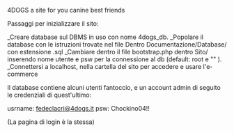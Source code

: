4DOGS a site for you canine best friends

Passaggi per inizializzare il sito:

_Creare database sul DBMS in uso con nome 4dogs_db.
_Popolare il database con le istruzioni trovate nel file Dentro Documentazione/Database/ con estensione .sql
_Cambiare dentro il file bootstrap.php dentro Sito/ inserendo nome utente e psw per la connessione al db (default: root e "" ).
_Connettersi a localhost, nella cartella del sito per accedere e usare l'e-commerce

Il database contiene alcuni utenti fantoccio, e un account admin di seguito le credenziali di quest'ultimo:

usrname: fedeclacri@4dogs.it
psw:    Chockino04!!

(La pagina di login è la stessa)